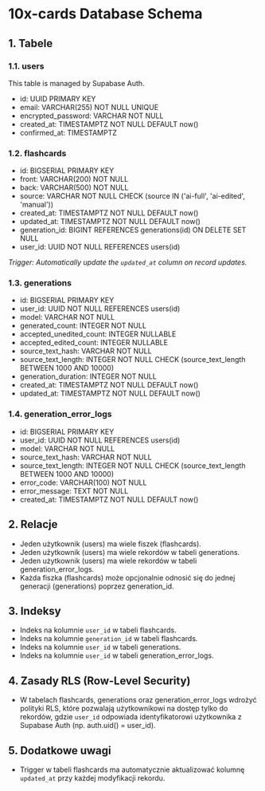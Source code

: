 # 10x-cards Database Schema

## 1. Tabele

### 1.1. users

This table is managed by Supabase Auth.

- id: UUID PRIMARY KEY
- email: VARCHAR(255) NOT NULL UNIQUE
- encrypted_password: VARCHAR NOT NULL
- created_at: TIMESTAMPTZ NOT NULL DEFAULT now()
- confirmed_at: TIMESTAMPTZ

### 1.2. flashcards

- id: BIGSERIAL PRIMARY KEY
- front: VARCHAR(200) NOT NULL
- back: VARCHAR(500) NOT NULL
- source: VARCHAR NOT NULL CHECK (source IN ('ai-full', 'ai-edited', 'manual'))
- created_at: TIMESTAMPTZ NOT NULL DEFAULT now()
- updated_at: TIMESTAMPTZ NOT NULL DEFAULT now()
- generation_id: BIGINT REFERENCES generations(id) ON DELETE SET NULL
- user_id: UUID NOT NULL REFERENCES users(id)

*Trigger: Automatically update the `updated_at` column on record updates.*

### 1.3. generations

- id: BIGSERIAL PRIMARY KEY
- user_id: UUID NOT NULL REFERENCES users(id)
- model: VARCHAR NOT NULL
- generated_count: INTEGER NOT NULL
- accepted_unedited_count: INTEGER NULLABLE
- accepted_edited_count: INTEGER NULLABLE
- source_text_hash: VARCHAR NOT NULL
- source_text_length: INTEGER NOT NULL CHECK (source_text_length BETWEEN 1000 AND 10000)
- generation_duration: INTEGER NOT NULL
- created_at: TIMESTAMPTZ NOT NULL DEFAULT now()
- updated_at: TIMESTAMPTZ NOT NULL DEFAULT now()

### 1.4. generation_error_logs

- id: BIGSERIAL PRIMARY KEY
- user_id: UUID NOT NULL REFERENCES users(id)
- model: VARCHAR NOT NULL
- source_text_hash: VARCHAR NOT NULL
- source_text_length: INTEGER NOT NULL CHECK (source_text_length BETWEEN 1000 AND 10000)
- error_code: VARCHAR(100) NOT NULL
- error_message: TEXT NOT NULL
- created_at: TIMESTAMPTZ NOT NULL DEFAULT now()

## 2. Relacje

- Jeden użytkownik (users) ma wiele fiszek (flashcards).
- Jeden użytkownik (users) ma wiele rekordów w tabeli generations.
- Jeden użytkownik (users) ma wiele rekordów w tabeli generation_error_logs.
- Każda fiszka (flashcards) może opcjonalnie odnosić się do jednej generacji (generations) poprzez generation_id.

## 3. Indeksy

- Indeks na kolumnie `user_id` w tabeli flashcards.
- Indeks na kolumnie `generation_id` w tabeli flashcards.
- Indeks na kolumnie `user_id` w tabeli generations.
- Indeks na kolumnie `user_id` w tabeli generation_error_logs.

## 4. Zasady RLS (Row-Level Security)

- W tabelach flashcards, generations oraz generation_error_logs wdrożyć polityki RLS, które pozwalają użytkownikowi na dostęp tylko do rekordów, gdzie `user_id` odpowiada identyfikatorowi użytkownika z Supabase Auth (np. auth.uid() = user_id).

## 5. Dodatkowe uwagi

- Trigger w tabeli flashcards ma automatycznie aktualizować kolumnę `updated_at` przy każdej modyfikacji rekordu.